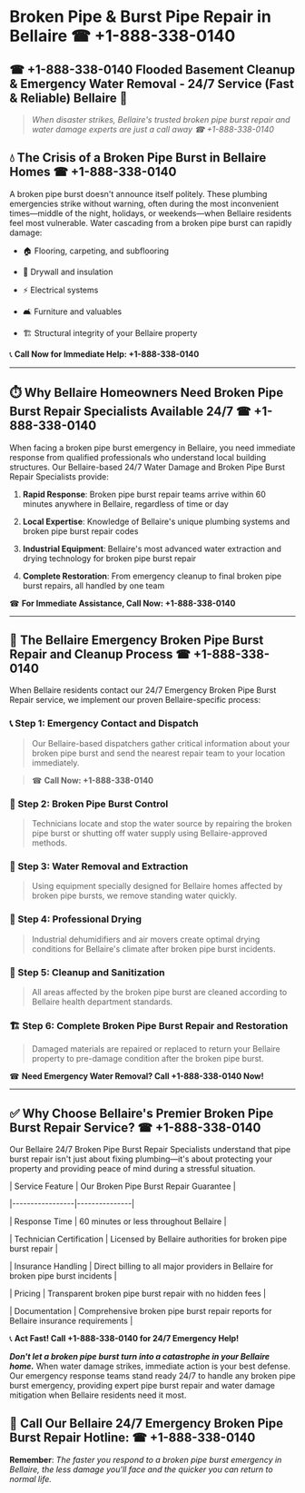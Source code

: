 # Broken Pipe & Burst Pipe Repair in Bellaire ☎ +1-888-338-0140  
## ☎ +1-888-338-0140 Flooded Basement Cleanup & Emergency Water Removal - 24/7 Service (Fast & Reliable) Bellaire 🚨  

> *When disaster strikes, Bellaire's trusted broken pipe burst repair and water damage experts are just a call away ☎ +1-888-338-0140*  

## 💧 The Crisis of a Broken Pipe Burst in Bellaire Homes ☎ +1-888-338-0140  

A broken pipe burst doesn't announce itself politely. These plumbing emergencies strike without warning, often during the most inconvenient times—middle of the night, holidays, or weekends—when Bellaire residents feel most vulnerable. Water cascading from a broken pipe burst can rapidly damage:  

* 🏠 Flooring, carpeting, and subflooring  
* 🧱 Drywall and insulation  
* ⚡ Electrical systems  
* 🛋️ Furniture and valuables  
* 🏗️ Structural integrity of your Bellaire property  

📞 **Call Now for Immediate Help: +1-888-338-0140**  

---  

## ⏱️ Why Bellaire Homeowners Need Broken Pipe Burst Repair Specialists Available 24/7 ☎ +1-888-338-0140  

When facing a broken pipe burst emergency in Bellaire, you need immediate response from qualified professionals who understand local building structures. Our Bellaire-based 24/7 Water Damage and Broken Pipe Burst Repair Specialists provide:  

1. **Rapid Response**: Broken pipe burst repair teams arrive within 60 minutes anywhere in Bellaire, regardless of time or day  
2. **Local Expertise**: Knowledge of Bellaire's unique plumbing systems and broken pipe burst repair codes  
3. **Industrial Equipment**: Bellaire's most advanced water extraction and drying technology for broken pipe burst repair  
4. **Complete Restoration**: From emergency cleanup to final broken pipe burst repairs, all handled by one team  

☎ **For Immediate Assistance, Call Now: +1-888-338-0140**  

---  

## 🔧 The Bellaire Emergency Broken Pipe Burst Repair and Cleanup Process ☎ +1-888-338-0140  

When Bellaire residents contact our 24/7 Emergency Broken Pipe Burst Repair service, we implement our proven Bellaire-specific process:  

### 📞 Step 1: Emergency Contact and Dispatch  
> Our Bellaire-based dispatchers gather critical information about your broken pipe burst and send the nearest repair team to your location immediately.  
> ☎ **Call Now: +1-888-338-0140**  

### 🚿 Step 2: Broken Pipe Burst Control  
> Technicians locate and stop the water source by repairing the broken pipe burst or shutting off water supply using Bellaire-approved methods.  

### 🌊 Step 3: Water Removal and Extraction  
> Using equipment specially designed for Bellaire homes affected by broken pipe bursts, we remove standing water quickly.  

### 💨 Step 4: Professional Drying  
> Industrial dehumidifiers and air movers create optimal drying conditions for Bellaire's climate after broken pipe burst incidents.  

### 🧼 Step 5: Cleanup and Sanitization  
> All areas affected by the broken pipe burst are cleaned according to Bellaire health department standards.  

### 🏗️ Step 6: Complete Broken Pipe Burst Repair and Restoration  
> Damaged materials are repaired or replaced to return your Bellaire property to pre-damage condition after the broken pipe burst.  

☎ **Need Emergency Water Removal? Call +1-888-338-0140 Now!**  

---  

## ✅ Why Choose Bellaire's Premier Broken Pipe Burst Repair Service? ☎ +1-888-338-0140  

Our Bellaire 24/7 Broken Pipe Burst Repair Specialists understand that pipe burst repair isn't just about fixing plumbing—it's about protecting your property and providing peace of mind during a stressful situation.  

| Service Feature | Our Broken Pipe Burst Repair Guarantee |  
|-----------------|---------------|  
| Response Time | 60 minutes or less throughout Bellaire |  
| Technician Certification | Licensed by Bellaire authorities for broken pipe burst repair |  
| Insurance Handling | Direct billing to all major providers in Bellaire for broken pipe burst incidents |  
| Pricing | Transparent broken pipe burst repair with no hidden fees |  
| Documentation | Comprehensive broken pipe burst repair reports for Bellaire insurance requirements |  

📞 **Act Fast! Call +1-888-338-0140 for 24/7 Emergency Help!**  

***Don't let a broken pipe burst turn into a catastrophe in your Bellaire home.*** When water damage strikes, immediate action is your best defense. Our emergency response teams stand ready 24/7 to handle any broken pipe burst emergency, providing expert pipe burst repair and water damage mitigation when Bellaire residents need it most.  

## 📱 Call Our Bellaire 24/7 Emergency Broken Pipe Burst Repair Hotline: ☎ +1-888-338-0140  

**Remember**: *The faster you respond to a broken pipe burst emergency in Bellaire, the less damage you'll face and the quicker you can return to normal life.*